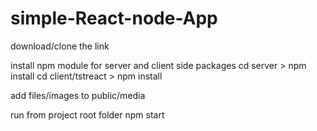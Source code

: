# simple-React-node-App

download/clone the link

install npm module for server and client side packages
cd server > npm install
cd client/tstreact > npm install

add files/images to public/media

run from project root folder npm start


